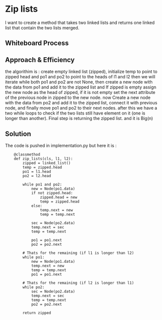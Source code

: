 # Zip lists
I want to create a method that takes two linked lists and returns one linked list that contain the two lists merged.

## Whiteboard Process


## Approach & Efficiency
the algorithim is : create empty linked list  (zipped),
initialize  temp to point to zipped head and po1 and po2 to point to the heads of l1 and l2 then we will iterate while both po1 and po2 are not None, then create a new node with the data from po1 and add it to the zipped list and If zipped is empty assign the new node as the head of zipped, if it is not empty  set the next attribute of the previous node in zipped to the new node.
now Create a new node with the data from po2 and add it to the zipped list, connect it with previous node, and finally move po1 and po2 to their next nodes.
after this we have a two while loops to check if the two lists still have element on it (one is longer than another).
Final step is returning the zipped list.
and it is Big(n)

## Solution
The code is pushed in implementation.py but here it is : 


        @classmethod
        def zip_lists(cls, l1, l2):
            zipped = linked_list()
            temp = zipped.head
            po1 = l1.head
            po2 = l2.head

            while po1 and po2:
                new = Node(po1.data)
                if not zipped.head:
                    zipped.head = new
                    temp = zipped.head
                else:
                    temp.next = new
                    temp = temp.next

                sec = Node(po2.data)
                temp.next = sec
                temp = temp.next

                po1 = po1.next
                po2 = po2.next

            # Thats for the remaining (if l1 is longer than l2)
            while po1:
                new = Node(po1.data)
                temp.next = new
                temp = temp.next
                po1 = po1.next

            # Thats for the remaining (if l2 is longer than l1)
            while po2:
                sec = Node(po2.data)
                temp.next = sec
                temp = temp.next
                po2 = po2.next

            return zipped